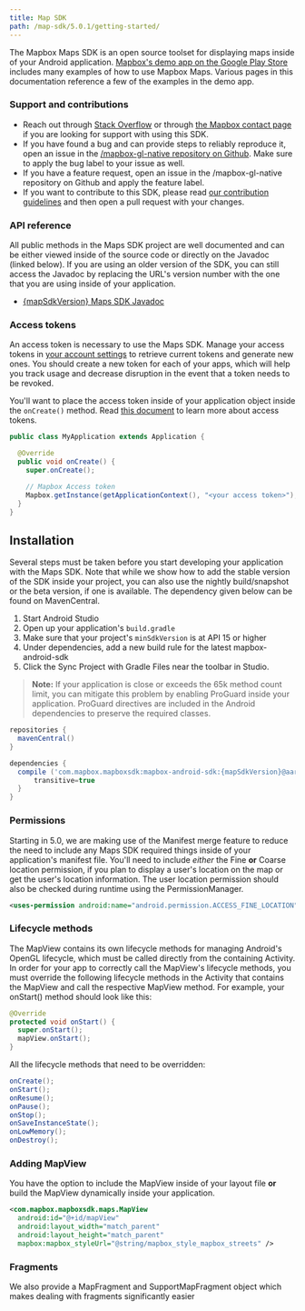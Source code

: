 ```yaml
---
title: Map SDK
path: /map-sdk/5.0.1/getting-started/
---
```


The Mapbox Maps SDK is an open source toolset for displaying maps inside of your Android application. [Mapbox's demo app on the Google Play Store](https://play.google.com/store/apps/details?id=com.mapbox.mapboxandroiddemo&hl=en) includes many examples of how to use Mapbox Maps. Various pages in this documentation reference a few of the examples in the demo app.

### Support and contributions

- Reach out through [Stack Overflow](https://stackoverflow.com/questions/tagged/mapbox+android) or through [the Mapbox contact page](https://www.mapbox.com/contact/) if you are looking for support with using this SDK.
- If you have found a bug and can provide steps to reliably reproduce it, open an issue in the [/mapbox-gl-native repository on Github](https://github.com/mapbox/mapbox-gl-native/issues). Make sure to apply the bug label to your issue as well.
- If you have a feature request, open an issue in the /mapbox-gl-native repository on Github and apply the feature label.
- If you want to contribute to this SDK, please read [our contribution guidelines](https://github.com/mapbox/mapbox-gl-native/blob/master/CONTRIBUTING.md) and then open a pull request with your changes.

### API reference
All public methods in the Maps SDK project are well documented and can be either viewed inside of the source code or directly on the Javadoc (linked below). If you are using an older version of the SDK, you can still access the Javadoc by replacing the URL's version number with the one that you are using inside of your application.

- [{mapSdkVersion} Maps SDK Javadoc](https://www.mapbox.com/android-docs/api/map-sdk/5.0.1/index.html)

### Access tokens
An access token is necessary to use the Maps SDK. Manage your access tokens in [your account settings](https://www.mapbox.com/account/apps/) to retrieve current tokens and generate new ones. You should create a new token for each of your apps, which will help you track usage and decrease disruption in the event that a token needs to be revoked.

You'll want to place the access token inside of your application object inside the `onCreate()` method. Read [this document](https://www.mapbox.com/help/create-api-access-token/) to learn more about access tokens.

```java
public class MyApplication extends Application {

  @Override
  public void onCreate() {
    super.onCreate();

    // Mapbox Access token
    Mapbox.getInstance(getApplicationContext(), "<your access token>");
  }
}
```

## Installation
Several steps must be taken before you start developing your application with the Maps SDK. Note that while we show how to add the stable version of the SDK inside your project, you can also use the nightly build/snapshot or the beta version, if one is available. The dependency given below can be found on MavenCentral.

1. Start Android Studio
2. Open up your application's `build.gradle`
3. Make sure that your project's `minSdkVersion` is at API 15 or higher
4. Under dependencies, add a new build rule for the latest mapbox-android-sdk
5. Click the Sync Project with Gradle Files near the toolbar in Studio.

> **Note:** If your application is close or exceeds the 65k method count limit, you can mitigate this problem by enabling ProGuard inside your application. ProGuard directives are included in the Android dependencies to preserve the required classes.

```groovy
repositories {
  mavenCentral()
}

dependencies {
  compile ('com.mapbox.mapboxsdk:mapbox-android-sdk:{mapSdkVersion}@aar'){
      transitive=true
  }
}
```

### Permissions
Starting in 5.0, we are making use of the Manifest merge feature to reduce the need to include any Maps SDK required things inside of your application's manifest file. You'll need to include _either_ the Fine **or** Coarse location permission, if you plan to display a user's location on the map or get the user's location information. The user location permission should also be checked during runtime using the PermissionManager.

```xml
<uses-permission android:name="android.permission.ACCESS_FINE_LOCATION" />
```
### Lifecycle methods
The MapView contains its own lifecycle methods for managing Android's OpenGL lifecycle, which must be called directly from the containing Activity. In order for your app to correctly call the MapView's lifecycle methods, you must override the following lifecycle methods in the Activity that contains the MapView and call the respective MapView method. For example, your onStart() method should look like this:

```java
@Override
protected void onStart() {
  super.onStart();
  mapView.onStart();
}
```

All the lifecycle methods that need to be overridden:

```java
onCreate();
onStart();
onResume();
onPause();
onStop();
onSaveInstanceState();
onLowMemory();
onDestroy();
```

### Adding MapView
You have the option to include the MapView inside of your layout file **or** build the MapView dynamically inside your application.

```xml
<com.mapbox.mapboxsdk.maps.MapView
  android:id="@+id/mapView"
  android:layout_width="match_parent"
  android:layout_height="match_parent"
  mapbox:mapbox_styleUrl="@string/mapbox_style_mapbox_streets" />
```

<!-- TODO link to dynamically add a map example -->


### Fragments

We also provide a MapFragment and SupportMapFragment object which makes dealing with fragments significantly easier

<!-- TODO add fragment example? -->
